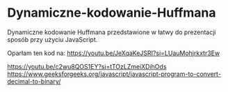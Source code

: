 # Dynamiczne-kodowanie-Huffmana
Dynamiczne kodowanie Huffmana przedstawione w łatwy do prezentacji sposób przy użyciu JavaScript.

Oparłam ten kod na:
https://youtu.be/JeXqaKeJSRI?si=LUauMohjrkxtr3Ew

https://youtu.be/c2wu8QOS1EY?si=tTOzLZmeiXDihOds
https://www.geeksforgeeks.org/javascript/javascript-program-to-convert-decimal-to-binary/
